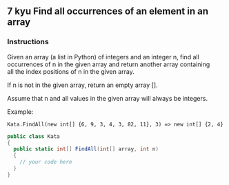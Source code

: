 ## 7 kyu Find all occurrences of an element in an array

### Instructions

Given an array (a list in Python) of integers and an integer n, find all  
occurrences of n in the given array and return another array containing  
all the index positions of n in the given array.

If n is not in the given array, return an empty array [].

Assume that n and all values in the given array will always be integers.

Example:
```
Kata.FindAll(new int[] {6, 9, 3, 4, 3, 82, 11}, 3) => new int[] {2, 4}
```

```cs
public class Kata
{
  public static int[] FindAll(int[] array, int n)
  {
    // your code here
  }
}
```
